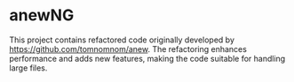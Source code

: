 # anewNG
This project contains refactored code originally developed by https://github.com/tomnomnom/anew. The refactoring enhances performance and adds new features, making the code suitable for handling large files.
